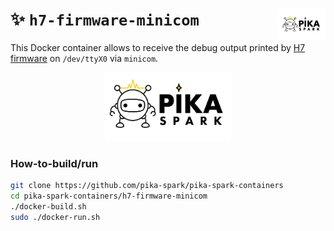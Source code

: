 <a href="https://pika-spark.io/"><img align="right" src="https://raw.githubusercontent.com/pika-spark/.github/main/logo/logo-pika-spark-bg-white.png" width="15%"></a>
:sparkles: `h7-firmware-minicom`
================================
This Docker container allows to receive the debug output printed by [H7 firmware](https://github.com/arduino/portentax8-stm32h7-fw) on `/dev/ttyX0` via `minicom`.

<p align="center">
  <a href="https://pika-spark.io/"><img src="https://raw.githubusercontent.com/pika-spark/.github/main/logo/logo-pika-spark-bg-white-github.png" width="40%"></a>
</p>

### How-to-build/run
```bash
git clone https://github.com/pika-spark/pika-spark-containers
cd pika-spark-containers/h7-firmware-minicom
./docker-build.sh
sudo ./docker-run.sh
```
